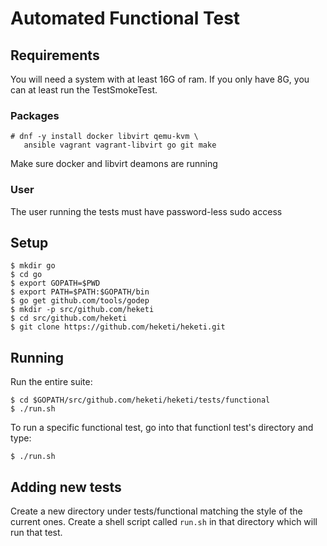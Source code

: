 # Automated Functional Test

## Requirements
You will need a system with at least 16G of ram.  If you only have 8G, you can at least run the TestSmokeTest.

### Packages

```
# dnf -y install docker libvirt qemu-kvm \
   ansible vagrant vagrant-libvirt go git make 
```

Make sure docker and libvirt deamons are running

### User

The user running the tests must have password-less sudo access

## Setup

```
$ mkdir go
$ cd go
$ export GOPATH=$PWD
$ export PATH=$PATH:$GOPATH/bin
$ go get github.com/tools/godep
$ mkdir -p src/github.com/heketi
$ cd src/github.com/heketi
$ git clone https://github.com/heketi/heketi.git
```

## Running

Run the entire suite:

```
$ cd $GOPATH/src/github.com/heketi/heketi/tests/functional
$ ./run.sh
```

To run a specific functional test, go into that functionl test's directory and type:

```
$ ./run.sh
```

## Adding new tests

Create a new directory under tests/functional matching the style of
the current ones.  Create a shell script called `run.sh` in that directory
which will run that test.
